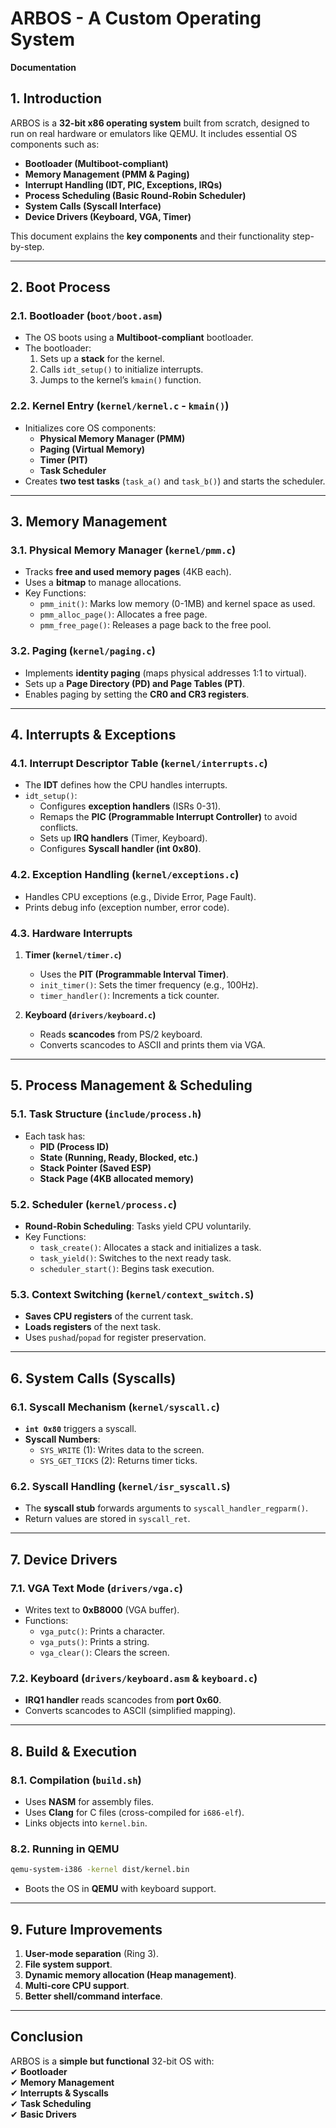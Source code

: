 # **ARBOS - A Custom Operating System**  
**Documentation**  

## **1. Introduction**  
ARBOS is a **32-bit x86 operating system** built from scratch, designed to run on real hardware or emulators like QEMU. It includes essential OS components such as:  
- **Bootloader (Multiboot-compliant)**  
- **Memory Management (PMM & Paging)**  
- **Interrupt Handling (IDT, PIC, Exceptions, IRQs)**  
- **Process Scheduling (Basic Round-Robin Scheduler)**  
- **System Calls (Syscall Interface)**  
- **Device Drivers (Keyboard, VGA, Timer)**  

This document explains the **key components** and their functionality step-by-step.  

---

## **2. Boot Process**  
### **2.1. Bootloader (`boot/boot.asm`)**  
- The OS boots using a **Multiboot-compliant** bootloader.  
- The bootloader:  
  1. Sets up a **stack** for the kernel.  
  2. Calls `idt_setup()` to initialize interrupts.  
  3. Jumps to the kernel’s `kmain()` function.  

### **2.2. Kernel Entry (`kernel/kernel.c` - `kmain()`)**  
- Initializes core OS components:  
  - **Physical Memory Manager (PMM)**  
  - **Paging (Virtual Memory)**  
  - **Timer (PIT)**  
  - **Task Scheduler**  
- Creates **two test tasks** (`task_a()` and `task_b()`) and starts the scheduler.  

---

## **3. Memory Management**  
### **3.1. Physical Memory Manager (`kernel/pmm.c`)**  
- Tracks **free and used memory pages** (4KB each).  
- Uses a **bitmap** to manage allocations.  
- Key Functions:  
  - `pmm_init()`: Marks low memory (0-1MB) and kernel space as used.  
  - `pmm_alloc_page()`: Allocates a free page.  
  - `pmm_free_page()`: Releases a page back to the free pool.  

### **3.2. Paging (`kernel/paging.c`)**  
- Implements **identity paging** (maps physical addresses 1:1 to virtual).  
- Sets up a **Page Directory (PD) and Page Tables (PT)**.  
- Enables paging by setting the **CR0 and CR3 registers**.  

---

## **4. Interrupts & Exceptions**  
### **4.1. Interrupt Descriptor Table (`kernel/interrupts.c`)**  
- The **IDT** defines how the CPU handles interrupts.  
- `idt_setup()`:  
  - Configures **exception handlers** (ISRs 0-31).  
  - Remaps the **PIC (Programmable Interrupt Controller)** to avoid conflicts.  
  - Sets up **IRQ handlers** (Timer, Keyboard).  
  - Configures **Syscall handler (int 0x80)**.  

### **4.2. Exception Handling (`kernel/exceptions.c`)**  
- Handles CPU exceptions (e.g., Divide Error, Page Fault).  
- Prints debug info (exception number, error code).  

### **4.3. Hardware Interrupts**  
1. **Timer (`kernel/timer.c`)**  
   - Uses the **PIT (Programmable Interval Timer)**.  
   - `init_timer()`: Sets the timer frequency (e.g., 100Hz).  
   - `timer_handler()`: Increments a tick counter.  

2. **Keyboard (`drivers/keyboard.c`)**  
   - Reads **scancodes** from PS/2 keyboard.  
   - Converts scancodes to ASCII and prints them via VGA.  

---

## **5. Process Management & Scheduling**  
### **5.1. Task Structure (`include/process.h`)**  
- Each task has:  
  - **PID (Process ID)**  
  - **State (Running, Ready, Blocked, etc.)**  
  - **Stack Pointer (Saved ESP)**  
  - **Stack Page (4KB allocated memory)**  

### **5.2. Scheduler (`kernel/process.c`)**  
- **Round-Robin Scheduling**: Tasks yield CPU voluntarily.  
- Key Functions:  
  - `task_create()`: Allocates a stack and initializes a task.  
  - `task_yield()`: Switches to the next ready task.  
  - `scheduler_start()`: Begins task execution.  

### **5.3. Context Switching (`kernel/context_switch.S`)**  
- **Saves CPU registers** of the current task.  
- **Loads registers** of the next task.  
- Uses `pushad`/`popad` for register preservation.  

---

## **6. System Calls (Syscalls)**  
### **6.1. Syscall Mechanism (`kernel/syscall.c`)**  
- **`int 0x80`** triggers a syscall.  
- **Syscall Numbers**:  
  - `SYS_WRITE` (1): Writes data to the screen.  
  - `SYS_GET_TICKS` (2): Returns timer ticks.  

### **6.2. Syscall Handling (`kernel/isr_syscall.S`)**  
- The **syscall stub** forwards arguments to `syscall_handler_regparm()`.  
- Return values are stored in `syscall_ret`.  

---

## **7. Device Drivers**  
### **7.1. VGA Text Mode (`drivers/vga.c`)**  
- Writes text to **0xB8000** (VGA buffer).  
- Functions:  
  - `vga_putc()`: Prints a character.  
  - `vga_puts()`: Prints a string.  
  - `vga_clear()`: Clears the screen.  

### **7.2. Keyboard (`drivers/keyboard.asm` & `keyboard.c`)**  
- **IRQ1 handler** reads scancodes from **port 0x60**.  
- Converts scancodes to ASCII (simplified mapping).  

---

## **8. Build & Execution**  
### **8.1. Compilation (`build.sh`)**  
- Uses **NASM** for assembly files.  
- Uses **Clang** for C files (cross-compiled for `i686-elf`).  
- Links objects into `kernel.bin`.  

### **8.2. Running in QEMU**  
```sh
qemu-system-i386 -kernel dist/kernel.bin
```
- Boots the OS in **QEMU** with keyboard support.  

---

## **9. Future Improvements**  
1. **User-mode separation** (Ring 3).  
2. **File system support**.  
3. **Dynamic memory allocation (Heap management)**.  
4. **Multi-core CPU support**.  
5. **Better shell/command interface**.  

---

## **Conclusion**  
ARBOS is a **simple but functional** 32-bit OS with:  
✔ **Bootloader**  
✔ **Memory Management**  
✔ **Interrupts & Syscalls**  
✔ **Task Scheduling**  
✔ **Basic Drivers**  